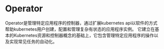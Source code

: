 # Operator

Operator是管理特定应用程序的控制器，通过扩展kubernetes api以软件的方式帮助kubernetes用户创建，配置和管理复杂有状态的应用程序实例。
它建立在基本的Kubernetes资源和控制器概念的基础上，它包含管理特定应用程序的操作以及实现常见任务的自动化。
